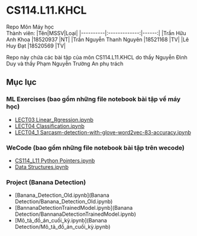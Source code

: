 # CS114.L11.KHCL
Repo Môn Máy học <br>
Thành viên:
|Tên|MSSV|Loại|
|----------|:-------------:|------:|
|Trần Hữu Anh Khoa        |18520937 |NT|
|Trần Nguyễn Thanh Nguyên |18521168 |TV|
|Lê Huy Đạt               |18520569 |TV|
<br>

Repo này chứa các bài tập của môn CS114.L11.KHCL do thầy Nguyễn Đình Duy và thầy Phạm Nguyễn Trường An phụ trách

## Mục lục


### ML Exercises (bao gồm những file notebook bài tập về máy học)
- [LECT03 Linear_Rgression.ipynb](ML_Excercises/LECT03_Linear_Rgression.ipynb)
- [LECT04 Classification.ipynb](ML_Excercises/LECT04_Classification.ipynb)
- [LECT04_1 Sarcasm-detection-with-glove-word2vec-83-accuracy.ipynb](ML_Excercises/LECT04_1_Sarcasm-detection-with-glove-word2vec-83-accuracy.ipynb)
### WeCode (bao gồm những file notebook bài tập trên wecode)
- [CS114_L11 Python Pointers.ipynb](WeCode/CS114_L11_Python_Pointers.ipynb)
- [Data Structures.ipynb](WeCode/Data_Structures.ipynb)

### Project (Banana Detection)
- [Banana_Detection_Old.ipynb](Banana Detection/Banana_Detection_Old.ipynb)
- [BannanaDetectionTrainedModel.ipynb](Banana Detection/BannanaDetectionTrainedModel.ipynb)
- [Mô_tả_đồ_án_cuối_kỳ.ipynb](Banana Detection/Mô_tả_đồ_án_cuối_kỳ.ipynb)
